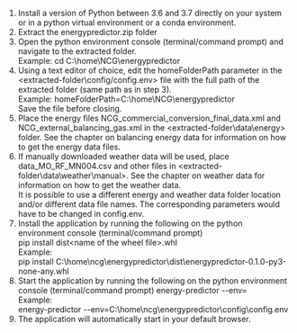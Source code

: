 1. Install a version of Python between 3.6 and 3.7 directly on your system or in a python virtual environment or a conda environment.
2. Extract the energypredictor.zip folder
3. Open the python environment console (terminal/command prompt) and navigate to the extracted folder.<br/>
Example: cd C:\home\NCG\energypredictor
4. Using a text editor of choice, edit the homeFolderPath parameter in the <extracted-folder\config/config.env> file with the full path of the extracted folder (same path as in step 3).<br/> 
Example:  homeFolderPath=C:\home\NCG\energypredictor<br/> 
Save the file before closing.<br/>
5. Place the energy files NCG_commercial_conversion_final_data.xml  and NCG_external_balancing_gas.xml in the <extracted-folder\data\energy> folder. See the chapter on balancing energy data for information on how to get the energy data files.
6. If manually downloaded weather data will be used, place data_MO_RF_MN004.csv and other files in <extracted-folder\data\weather\manual>. See the chapter on weather data for information on how to get the weather data.<br/>
It is possible to use a different energy and weather data folder location and/or different data file names. The corresponding parameters would have to be changed in config.env.
7. Install the application by running the following on the python environment console (terminal/command prompt)<br/>
pip install dist\<name of the wheel file>.whl<br/>
Example:<br/> 
pip install C:\home\ncg\energypredictor\dist\energypredictor-0.1.0-py3-none-any.whl
8. Start the application by running the following on the python environment console (terminal/command prompt)
energy-predictor --env=<full path of config.env file><br/>
Example:<br/>
energy-predictor --env=C:\home\ncg\energypredictor\config\config.env
9. The application will automatically start in your default browser.

